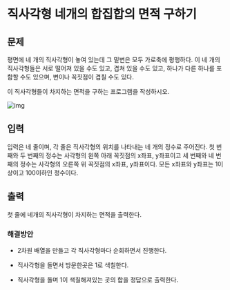 # 직사각형 네개의 합집합의 면적 구하기

## 문제

평면에 네 개의 직사각형이 놓여 있는데 그 밑변은 모두 가로축에 평행하다. 이 네 개의 직사각형들은 서로 떨어져 있을 수도 있고, 겹쳐 있을 수도 있고, 하나가 다른 하나를 포함할 수도 있으며, 변이나 꼭짓점이 겹칠 수도 있다.

이 직사각형들이 차지하는 면적을 구하는 프로그램을 작성하시오.

![img](https://www.acmicpc.net/upload/images/8vR77Ew2O2PqvZ1lER716.png)

## 입력

입력은 네 줄이며, 각 줄은 직사각형의 위치를 나타내는 네 개의 정수로 주어진다. 첫 번째와 두 번째의 정수는 사각형의 왼쪽 아래 꼭짓점의 x좌표, y좌표이고 세 번째와 네 번째의 정수는 사각형의 오른쪽 위 꼭짓점의 x좌표, y좌표이다. 모든 x좌표와 y좌표는 1이상이고 100이하인 정수이다.

## 출력

첫 줄에 네개의 직사각형이 차지하는 면적을 출력한다.



### 해결방안

- 2차원 배열을 만들고 각 직사각형마다 순회하면서 진행한다. 

- 직사각형을 돌면서 방문한곳은 1로 색칠한다.
- 직사각형을 돌며 1이 색칠해져있는 곳의 합을 정답으로 출력한다. 
